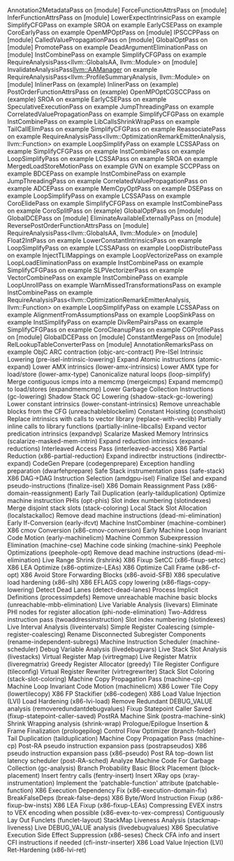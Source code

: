 Annotation2MetadataPass on [module]
ForceFunctionAttrsPass on [module]
InferFunctionAttrsPass on [module]
LowerExpectIntrinsicPass on example
SimplifyCFGPass on example
SROA on example
EarlyCSEPass on example
CoroEarlyPass on example
OpenMPOptPass on [module]
IPSCCPPass on [module]
CalledValuePropagationPass on [module]
GlobalOptPass on [module]
PromotePass on example
DeadArgumentEliminationPass on [module]
InstCombinePass on example
SimplifyCFGPass on example
RequireAnalysisPass<llvm::GlobalsAA, llvm::Module> on [module]
InvalidateAnalysisPass<llvm::AAManager> on example
RequireAnalysisPass<llvm::ProfileSummaryAnalysis, llvm::Module> on [module]
InlinerPass on (example)
InlinerPass on (example)
PostOrderFunctionAttrsPass on (example)
OpenMPOptCGSCCPass on (example)
SROA on example
EarlyCSEPass on example
SpeculativeExecutionPass on example
JumpThreadingPass on example
CorrelatedValuePropagationPass on example
SimplifyCFGPass on example
InstCombinePass on example
LibCallsShrinkWrapPass on example
TailCallElimPass on example
SimplifyCFGPass on example
ReassociatePass on example
RequireAnalysisPass<llvm::OptimizationRemarkEmitterAnalysis, llvm::Function> on example
LoopSimplifyPass on example
LCSSAPass on example
SimplifyCFGPass on example
InstCombinePass on example
LoopSimplifyPass on example
LCSSAPass on example
SROA on example
MergedLoadStoreMotionPass on example
GVN on example
SCCPPass on example
BDCEPass on example
InstCombinePass on example
JumpThreadingPass on example
CorrelatedValuePropagationPass on example
ADCEPass on example
MemCpyOptPass on example
DSEPass on example
LoopSimplifyPass on example
LCSSAPass on example
CoroElidePass on example
SimplifyCFGPass on example
InstCombinePass on example
CoroSplitPass on (example)
GlobalOptPass on [module]
GlobalDCEPass on [module]
EliminateAvailableExternallyPass on [module]
ReversePostOrderFunctionAttrsPass on [module]
RequireAnalysisPass<llvm::GlobalsAA, llvm::Module> on [module]
Float2IntPass on example
LowerConstantIntrinsicsPass on example
LoopSimplifyPass on example
LCSSAPass on example
LoopDistributePass on example
InjectTLIMappings on example
LoopVectorizePass on example
LoopLoadEliminationPass on example
InstCombinePass on example
SimplifyCFGPass on example
SLPVectorizerPass on example
VectorCombinePass on example
InstCombinePass on example
LoopUnrollPass on example
WarnMissedTransformationsPass on example
InstCombinePass on example
RequireAnalysisPass<llvm::OptimizationRemarkEmitterAnalysis, llvm::Function> on example
LoopSimplifyPass on example
LCSSAPass on example
AlignmentFromAssumptionsPass on example
LoopSinkPass on example
InstSimplifyPass on example
DivRemPairsPass on example
SimplifyCFGPass on example
CoroCleanupPass on example
CGProfilePass on [module]
GlobalDCEPass on [module]
ConstantMergePass on [module]
RelLookupTableConverterPass on [module]
AnnotationRemarksPass on example
ObjC ARC contraction (objc-arc-contract)
Pre-ISel Intrinsic Lowering (pre-isel-intrinsic-lowering)
Expand Atomic instructions (atomic-expand)
Lower AMX intrinsics (lower-amx-intrinsics)
Lower AMX type for load/store (lower-amx-type)
Canonicalize natural loops (loop-simplify)
Merge contiguous icmps into a memcmp (mergeicmps)
Expand memcmp() to load/stores (expandmemcmp)
Lower Garbage Collection Instructions (gc-lowering)
Shadow Stack GC Lowering (shadow-stack-gc-lowering)
Lower constant intrinsics (lower-constant-intrinsics)
Remove unreachable blocks from the CFG (unreachableblockelim)
Constant Hoisting (consthoist)
Replace intrinsics with calls to vector library (replace-with-veclib)
Partially inline calls to library functions (partially-inline-libcalls)
Expand vector predication intrinsics (expandvp)
Scalarize Masked Memory Intrinsics (scalarize-masked-mem-intrin)
Expand reduction intrinsics (expand-reductions)
Interleaved Access Pass (interleaved-access)
X86 Partial Reduction (x86-partial-reduction)
Expand indirectbr instructions (indirectbr-expand)
CodeGen Prepare (codegenprepare)
Exception handling preparation (dwarfehprepare)
Safe Stack instrumentation pass (safe-stack)
X86 DAG->DAG Instruction Selection (amdgpu-isel)
Finalize ISel and expand pseudo-instructions (finalize-isel)
X86 Domain Reassignment Pass (x86-domain-reassignment)
Early Tail Duplication (early-tailduplication)
Optimize machine instruction PHIs (opt-phis)
Slot index numbering (slotindexes)
Merge disjoint stack slots (stack-coloring)
Local Stack Slot Allocation (localstackalloc)
Remove dead machine instructions (dead-mi-elimination)
Early If-Conversion (early-ifcvt)
Machine InstCombiner (machine-combiner)
X86 cmov Conversion (x86-cmov-conversion)
Early Machine Loop Invariant Code Motion (early-machinelicm)
Machine Common Subexpression Elimination (machine-cse)
Machine code sinking (machine-sink)
Peephole Optimizations (peephole-opt)
Remove dead machine instructions (dead-mi-elimination)
Live Range Shrink (lrshrink)
X86 Fixup SetCC (x86-fixup-setcc)
X86 LEA Optimize (x86-optimize-LEAs)
X86 Optimize Call Frame (x86-cf-opt)
X86 Avoid Store Forwarding Blocks (x86-avoid-SFB)
X86 speculative load hardening (x86-slh)
X86 EFLAGS copy lowering (x86-flags-copy-lowering)
Detect Dead Lanes (detect-dead-lanes)
Process Implicit Definitions (processimpdefs)
Remove unreachable machine basic blocks (unreachable-mbb-elimination)
Live Variable Analysis (livevars)
Eliminate PHI nodes for register allocation (phi-node-elimination)
Two-Address instruction pass (twoaddressinstruction)
Slot index numbering (slotindexes)
Live Interval Analysis (liveintervals)
Simple Register Coalescing (simple-register-coalescing)
Rename Disconnected Subregister Components (rename-independent-subregs)
Machine Instruction Scheduler (machine-scheduler)
Debug Variable Analysis (livedebugvars)
Live Stack Slot Analysis (livestacks)
Virtual Register Map (virtregmap)
Live Register Matrix (liveregmatrix)
Greedy Register Allocator (greedy)
Tile Register Configure (tileconfig)
Virtual Register Rewriter (virtregrewriter)
Stack Slot Coloring (stack-slot-coloring)
Machine Copy Propagation Pass (machine-cp)
Machine Loop Invariant Code Motion (machinelicm)
X86 Lower Tile Copy (lowertilecopy)
X86 FP Stackifier (x86-codegen)
X86 Load Value Injection (LVI) Load Hardening (x86-lvi-load)
Remove Redundant DEBUG_VALUE analysis (removeredundantdebugvalues)
Fixup Statepoint Caller Saved (fixup-statepoint-caller-saved)
PostRA Machine Sink (postra-machine-sink)
Shrink Wrapping analysis (shrink-wrap)
Prologue/Epilogue Insertion & Frame Finalization (prologepilog)
Control Flow Optimizer (branch-folder)
Tail Duplication (tailduplication)
Machine Copy Propagation Pass (machine-cp)
Post-RA pseudo instruction expansion pass (postrapseudos)
X86 pseudo instruction expansion pass (x86-pseudo)
Post RA top-down list latency scheduler (post-RA-sched)
Analyze Machine Code For Garbage Collection (gc-analysis)
Branch Probability Basic Block Placement (block-placement)
Insert fentry calls (fentry-insert)
Insert XRay ops (xray-instrumentation)
Implement the 'patchable-function' attribute (patchable-function)
X86 Execution Dependency Fix (x86-execution-domain-fix)
BreakFalseDeps (break-false-deps)
X86 Byte/Word Instruction Fixup (x86-fixup-bw-insts)
X86 LEA Fixup (x86-fixup-LEAs)
Compressing EVEX instrs to VEX encoding when possible (x86-evex-to-vex-compress)
Contiguously Lay Out Funclets (funclet-layout)
StackMap Liveness Analysis (stackmap-liveness)
Live DEBUG_VALUE analysis (livedebugvalues)
X86 Speculative Execution Side Effect Suppression (x86-seses)
Check CFA info and insert CFI instructions if needed (cfi-instr-inserter)
X86 Load Value Injection (LVI) Ret-Hardening (x86-lvi-ret)
